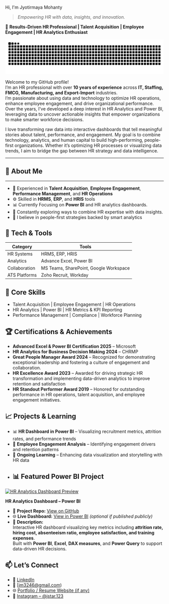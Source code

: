 Hi, I'm Jyotirmaya Mohanty 
> *Empowering HR with data, insights, and innovation.*  


🎯 **Results-Driven HR Professional | Talent Acquisition | Employee Engagement | HR Analytics Enthusiast**

<img src="https://raw.githubusercontent.com/AkashRajpurohit/AkashRajpurohit/master/assets/github-snake-dark.svg" />
  

Welcome to my GitHub profile!  
I’m an HR professional with over **10 years of experience** across **IT, Staffing, FMCG, Manufacturing, and Export-Import** industries.  
I’m passionate about using data and technology to optimize HR operations, enhance employee engagement, and drive organizational performance. Over the years, 
I’ve developed a deep interest in HR Analytics and Power BI, leveraging data to uncover actionable insights that empower organizations to make smarter workforce decisions. 

I love transforming raw data into interactive dashboards that tell meaningful stories about talent, performance, and engagement. My goal is to combine technology, analytics, and human capital to build high-performing, people-first organizations. Whether it’s optimizing HR processes or visualizing data trends, I aim to bridge the gap between HR strategy and data intelligence.

---
## 🧭 About Me
---

- 💼 Experienced in **Talent Acquisition**, **Employee Engagement**, **Performance Management**, and **HR Operations**  
- ⚙️ Skilled in **HRMS**, **ERP**, and **HRIS** tools  
- 📊 Currently Focusing on **Power BI** and HR analytics dashboards.  
- 🌱 Constantly exploring ways to combine HR expertise with data insights.  
- 🤝 I believe in people-first strategies backed by smart analytics  

## 🧰 Tech & Tools

| Category | Tools |
|-----------|-------|
| HR Systems | HRMS, ERP, HRIS |
| Analytics | Advance Excel, Power BI |
| Collaboration | MS Teams, SharePoint, Google Workspace |
| ATS Platforms | Zoho Recruit, Workday |

## 💼 Core Skills  

- Talent Acquisition | Employee Engagement | HR Operations  
- HR Analytics | Power BI | HR Metrics & KPI Reporting  
- Performance Management | Compliance | Workforce Planning  

## 🏆 Certifications & Achievements

- **Advanced Excel & Power BI Certification 2025** – Microsoft  
- **HR Analytics for Business Decision Making 2024** – CHRMP
- **Great People Manager Award 2024** – Recognized for demonstrating exceptional leadership and fostering a culture of engagement and collaboration.  
- **HR Excellence Award 2023** – Awarded for driving strategic HR transformation and implementing data-driven analytics to improve retention and satisfaction
- **HR Standout Performer Award 2019** – Honored for outstanding performance in HR operations, talent acquisition, and employee engagement initiatives.

## 📈 Projects & Learning

- 📊 **HR Dashboard in Power BI** – Visualizing recruitment metrics, attrition rates, and performance trends  
- 🧩 **Employee Engagement Analysis** – Identifying engagement drivers and retention patterns  
- 📘 **Ongoing Learning** – Enhancing data visualization and storytelling with HR data
- ## 📊 Featured Power BI Project  

[![HR Analytics Dashboard Preview](https://github.com/jm3246-sys/POWERBI/blob/main/assets/hr_dashboard.png)](https://github.com/jm3246-sys/POWERBI)

**HR Analytics Dashboard – Power BI**  
- 🔗 **Project Repo:** [View on GitHub](https://github.com/jm3246-sys/POWERBI)  
- 🌐 **Live Dashboard:** [View in Power BI](https://app.powerbi.com/view?r=YOUR-REPORT-LINK-HERE) *(optional if published publicly)*  
- 🧠 **Description:**  
  Interactive HR dashboard visualizing key metrics including **attrition rate, hiring cost, absenteeism ratio, employee satisfaction, and training expenses**.  
  Built with **Power BI**, **Excel**, **DAX measures**, and **Power Query** to support data-driven HR decisions.


## 📫 Let’s Connect

- 💼 [LinkedIn](https://www.linkedin.com/in/jyotirmaya-mohanty-0b636aa0)  
- 📧 [jm3246@gmail.com)  
- 🌐 [Portfolio / Resume Website (if any)](https://jyotirmaya-mohanty-a32f99p.gamma.site/)
- 📸 [Instagram – @jstar.123](https://www.instagram.com/jstar.123?utm_source=qr&igsh=N2JpYWYwOWc4bHd2)



